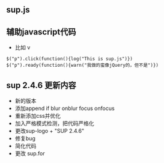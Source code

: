 ## sup.js
## 辅助javascript代码

 - 比如 v
```
$("p").click(function(){log("This is sup.js")})
$("p").ready(function(){warn("我做的蛮像jQuery的，但不是")})
```
## sup 2.4.6 更新内容
 - 新的版本
 - 添加append if blur onblur focus onfocus
 - 重新添加css并优化
 - 加入严格模式检测，把代码严格化
 - 更改sup-logo + "SUP 2.4.6"
 - 修复bug
 - 简化代码
 - 更改 sup.for
